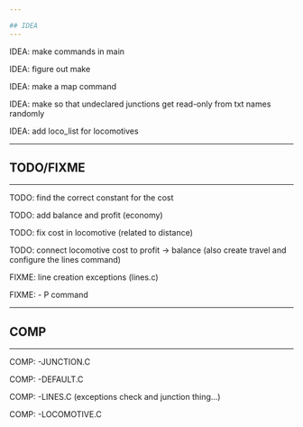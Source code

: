 ```yaml
---

## IDEA
---
```

IDEA: make commands in main 

IDEA: figure out make

IDEA: make a map command

IDEA: make so that undeclared junctions get read-only from txt names randomly

IDEA: add loco_list for locomotives

---

## TODO/FIXME
---

TODO: find the correct constant for the cost

TODO: add balance and profit (economy)

TODO: fix cost in locomotive (related to distance)

TODO: connect locomotive cost to profit -> balance (also create travel and configure the lines command)

FIXME: line creation exceptions (lines.c)

FIXME: - P command

---

## COMP
---
COMP: -JUNCTION.C

COMP: -DEFAULT.C

COMP: -LINES.C (exceptions check and junction thing...)

COMP: -LOCOMOTIVE.C
